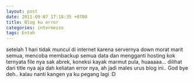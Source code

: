 ```yaml
---
layout: post
date: 2011-09-07 17:18:35 +0700
title: Blog ku error
categories: intermezzo
tags: Entah
---
```

<p>setelah 1 hari tidak muncul di internet karena servernya down morat marit semua, mencoba membackup semua data dan mengganti hosting kok ternyata file nya sak abrek, koneksi kayak marmut pula, huaaaaa… dilihat dari title nya aja dah keliatan error nya, ah jadi males urus blog ini.. God bye deh.. kalau nanti kangen ya ku pegang lagi :D</p>